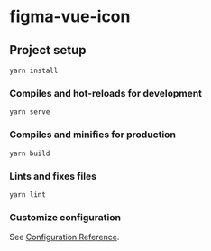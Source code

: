 # figma-vue-icon

## Project setup
```
yarn install
```


### Compiles and hot-reloads for development
```
yarn serve
```


### Compiles and minifies for production
```
yarn build
```


### Lints and fixes files
```
yarn lint
```

### Customize configuration
See [Configuration Reference](https://cli.vuejs.org/config/).
